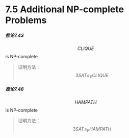 # 7.5 Additional NP-complete Problems

##### 推论7.43

$$CLIQUE$$ is NP-complete

> 证明方法：$$3SAT\leq_PCLIQUE$$

##### 推论7.46

$$HAMPATH$$ is NP-complete

> 证明方法：$$3SAT\leq_PHAMPATH$$
